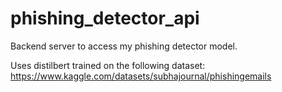 # phishing_detector_api
Backend server to access my phishing detector model.

Uses distilbert trained on the following dataset: https://www.kaggle.com/datasets/subhajournal/phishingemails
